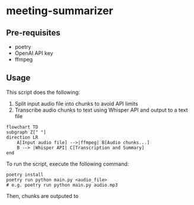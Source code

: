 # meeting-summarizer

## Pre-requisites
- poetry
- OpenAI API key
- ffmpeg

## Usage

This script does the following:
1. Split input audio file into chunks to avoid API limits
2. Transcribe audio chunks to text using Whisper API and output to a text file

```mermaid
flowchart TD
subgraph Z[" "]
direction LR
    A[Input audio file] -->|ffmpeg| B[Audio chunks...]
    B --> |Whisper API| C[Transcription and Summary]
end
```

To run the script, execute the following command:
```
poetry install
poetry run python main.py <audio_file>
# e.g. poetry run python main.py audio.mp3
```

Then, chunks are outputed to <audio>_chunks and transcriptions are outputed to <audio>_transcriptions.txt
